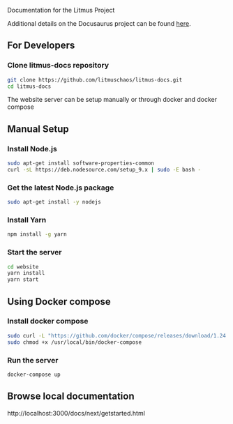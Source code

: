 Documentation for the Litmus Project

Additional details on the Docusaurus project can be found [here](https://docusaurus.io/docs/en/installation.html).

## For Developers

### Clone litmus-docs repository

```bash
git clone https://github.com/litmuschaos/litmus-docs.git
cd litmus-docs
```

The website server can be setup manually or through docker and docker compose

## Manual Setup

### Install Node.js

```bash
sudo apt-get install software-properties-common
curl -sL https://deb.nodesource.com/setup_9.x | sudo -E bash -
```

### Get the latest Node.js package

```bash
sudo apt-get install -y nodejs
```

### Install Yarn

```bash
npm install -g yarn
```

### Start the server

```bash
cd website
yarn install
yarn start
```

## Using Docker compose

### Install docker compose

```bash
sudo curl -L "https://github.com/docker/compose/releases/download/1.24.1/docker-compose-$(uname -s)-$(uname -m)" -o /usr/local/bin/docker-compose
sudo chmod +x /usr/local/bin/docker-compose
```

### Run the server

```bash
docker-compose up
```


## Browse local documentation
http://localhost:3000/docs/next/getstarted.html

